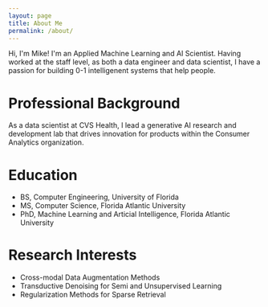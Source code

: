```yaml
---
layout: page
title: About Me
permalink: /about/
---
```

Hi, I'm Mike! I'm an Applied Machine Learning and AI Scientist. Having worked at the staff level, as both a data engineer and data scientist, I have a passion for building 0-1 intelligenent systems that help people.

# Professional Background
As a data scientist at CVS Health, I lead a generative AI research and development lab that drives innovation for products within the Consumer Analytics organization.

# Education
- BS, Computer Engineering, University of Florida
- MS, Computer Science, Florida Atlantic University
- PhD, Machine Learning and Articial Intelligence, Florida Atlantic University 

# Research Interests
- Cross-modal Data Augmentation Methods 
- Transductive Denoising for Semi and Unsupervised Learning
- Regularization Methods for Sparse Retrieval


